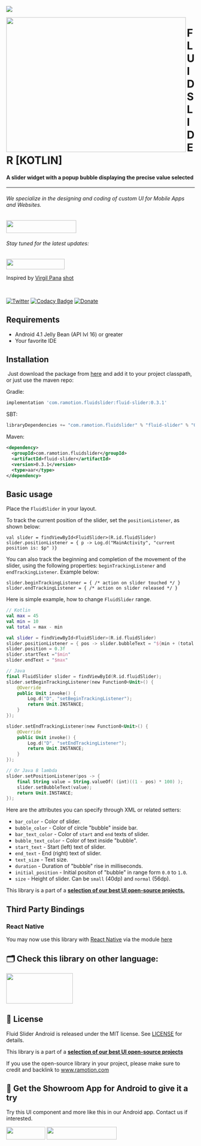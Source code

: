 <a href="https://www.ramotion.com/agency/app-development/?utm_source=gthb&utm_medium=repo&utm_campaign=fluid-slider-android"><img src="https://github.com/Ramotion/folding-cell/blob/master/header.png"></a>

<a href="https://github.com/Ramotion/fluid-slider-android">
<img align="left" src="https://github.com/Ramotion/fluid-slider-android/blob/master/Fluid_slider.gif" width="480" height="360" /></a>

<p><h1 align="left">FLUID SLIDER [KOTLIN]</h1></p>

<h4>A slider widget with a popup bubble displaying the precise value selected</h4>


___


<p><h6>We specialize in the designing and coding of custom UI for Mobile Apps and Websites.</h6>
<a href="https://www.ramotion.com/agency/app-development/?utm_source=gthb&utm_medium=repo&utm_campaign=fluid-slider-android">
<img src="https://github.com/ramotion/gliding-collection/raw/master/contact_our_team@2x.png" width="187" height="34"></a>
</p>
<p><h6>Stay tuned for the latest updates:</h6>
<a href="https://goo.gl/rPFpid" >
<img src="https://i.imgur.com/ziSqeSo.png/" width="156" height="28"></a></p>

Inspired by [Virgil Pana](https://dribbble.com/virgilpana) [shot](https://dribbble.com/shots/3868232-Fluid-Slider)

</br>

[![Twitter](https://img.shields.io/badge/Twitter-@Ramotion-blue.svg?style=flat)](http://twitter.com/Ramotion)
[![Codacy Badge](https://api.codacy.com/project/badge/Grade/92bd2e49f7e543cd8748c670b9e52ca7)](https://www.codacy.com/app/dvg4000/fluid-slider-android?utm_source=github.com&amp;utm_medium=referral&amp;utm_content=Ramotion/fluid-slider-android&amp;utm_campaign=Badge_Grade)
[![Donate](https://img.shields.io/badge/Donate-PayPal-blue.svg)](https://paypal.me/Ramotion)

## Requirements

- Android 4.1 Jelly Bean (API lvl 16) or greater
- Your favorite IDE

## Installation
​
Just download the package from [here](http://central.maven.org/maven2/com/ramotion/fluidslider/fluid-slider/0.3.1/fluid-slider-0.3.1.aar) and add it to your project classpath, or just use the maven repo:

Gradle:
```groovy
implementation 'com.ramotion.fluidslider:fluid-slider:0.3.1'
```
SBT:
```scala
libraryDependencies += "com.ramotion.fluidslider" % "fluid-slider" % "0.3.1"
```
Maven:
```xml
<dependency>
  <groupId>com.ramotion.fluidslider</groupId>
  <artifactId>fluid-slider</artifactId>
  <version>0.3.1</version>
  <type>aar</type>
</dependency>
```

## Basic usage

Place the `FluidSlider` in your layout.

To track the current position of the slider, set the `positionListener`, as shown below:
```
val slider = findViewById<FluidSlider>(R.id.fluidSlider)
slider.positionListener = { p -> Log.d("MainActivity", "current position is: $p" )}
```

You can also track the beginning and completion of the movement of the slider, using the following properties:
`beginTrackingListener` and` endTrackingListener`. Example below:
```
slider.beginTrackingListener = { /* action on slider touched */ }
slider.endTrackingListener = { /* action on slider released */ }
```

Here is simple example, how to change `FluidSlider` range.
```kotlin
// Kotlin
val max = 45
val min = 10
val total = max - min

val slider = findViewById<FluidSlider>(R.id.fluidSlider)
slider.positionListener = { pos -> slider.bubbleText = "${min + (total  * pos).toInt()}" }
slider.position = 0.3f
slider.startText ="$min"
slider.endText = "$max"

// Java
final FluidSlider slider = findViewById(R.id.fluidSlider);
slider.setBeginTrackingListener(new Function0<Unit>() {
    @Override
    public Unit invoke() {
        Log.d("D", "setBeginTrackingListener");
        return Unit.INSTANCE;
    }
});

slider.setEndTrackingListener(new Function0<Unit>() {
    @Override
    public Unit invoke() {
        Log.d("D", "setEndTrackingListener");
        return Unit.INSTANCE;
    }
});

// Or Java 8 lambda
slider.setPositionListener(pos -> {
    final String value = String.valueOf( (int)((1 - pos) * 100) );
    slider.setBubbleText(value);
    return Unit.INSTANCE;
});
```

Here are the attributes you can specify through XML or related setters:
* `bar_color` - Color of slider.
* `bubble_color` - Color of circle "bubble" inside bar.
* `bar_text_color` - Color of `start` and `end` texts of slider.
* `bubble_text_color` - Color of text inside "bubble".
* `start_text` - Start (left) text of slider.
* `end_text` - End (right) text of slider.
* `text_size` - Text size.
* `duration` - Duration of "bubble" rise in milliseconds.
* `initial_position` - Initial positon of "bubble" in range form `0.0` to `1.0`.
* `size` - Height of slider. Can be `small` (40dp) and `normal` (56dp).


This library is a part of a <a href="https://github.com/Ramotion/android-ui-animation-components-and-libraries"><b>selection of our best UI open-source projects.</b></a>

## Third Party Bindings
 ### React Native
You may now use this library with [React Native](https://github.com/facebook/react-native) via the module [here](https://github.com/prscX/react-native-fluidic-slider)

## 🗂 Check this library on other language:
<a href="https://github.com/Ramotion/fluid-slider">
<img src="https://github.com/ramotion/navigation-stack/raw/master/Swift@2x.png" width="178" height="81"></a>


## 📄 License

Fluid Slider Android is released under the MIT license.
See [LICENSE](./LICENSE) for details.

This library is a part of a <a href="https://github.com/Ramotion/android-ui-animation-components-and-libraries"><b>selection of our best UI open-source projects</b></a>

If you use the open-source library in your project, please make sure to credit and backlink to www.ramotion.com

## 📱 Get the Showroom App for Android to give it a try
Try this UI component and more like this in our Android app. Contact us if interested.

<a href="https://play.google.com/store/apps/details?id=com.ramotion.showroom" >
<img src="https://raw.githubusercontent.com/Ramotion/react-native-circle-menu/master/google_play@2x.png" width="104" height="34"></a>

<a href="https://www.ramotion.com/agency/app-development/?utm_source=gthb&utm_medium=repo&utm_campaign=fluid-slider-android">
<img src="https://github.com/ramotion/gliding-collection/raw/master/contact_our_team@2x.png" width="187" height="34"></a>

